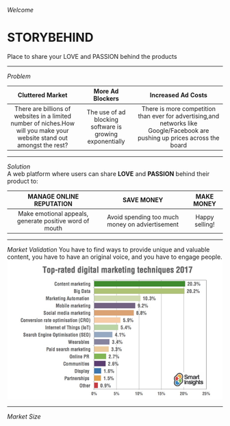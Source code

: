 _Welcome_  
# STORYBEHIND  
Place to share your LOVE and PASSION behind the products

---
_Problem_  

|__Cluttered Market__|__More Ad Blockers__|__Increased Ad Costs__|
|:--:|:--:|:--:|
|There are billions of websites in a limited number of niches.How will you make your website stand out amongst the rest?|The use of ad blocking software is growing exponentially|There is more competition than ever for advertising,and networks like Google/Facebook are pushing up prices across the board|

---
_Solution_  
A web platform where users can share __LOVE__ and __PASSION__ behind their product to: 

|__MANAGE ONLINE REPUTATION__|__SAVE MONEY__ |__MAKE MONEY__|
|:--:|:--:|:--:|
|Make emotional appeals, generate positive word of mouth|Avoid spending too much money on adviertisement|Happy selling!|

---
_Market Validation_
You have to find ways to provide unique and valuable content, you have to have an original voice, and you have to engage people. 
![Image](images/market_validation.jpg)  

---
_Market Size_

